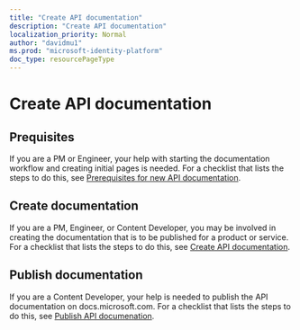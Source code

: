 ```yaml
---
title: "Create API documentation"
description: "Create API documentation"
localization_priority: Normal
author: "davidmu1"
ms.prod: "microsoft-identity-platform"
doc_type: resourcePageType
---
```


# Create API documentation

## Prequisites

If you are a PM or Engineer, your help with starting the documentation workflow and creating initial pages is needed. For a checklist that lists the steps to do this, see [Prerequisites for new API documentation](graph-prerequisites-new.md).

## Create documentation

If you are a PM, Engineer, or Content Developer, you may be involved in creating the documentation that is to be published for a product or service. For a checklist that lists the steps to do this, see [Create API documentation](graph-new-content.md).

## Publish documentation

If you are a Content Developer, your help is needed to publish the API documentation on docs.microsoft.com. For a checklist that lists the steps to do this, see [Publish API documenation](graph-publish.md).

